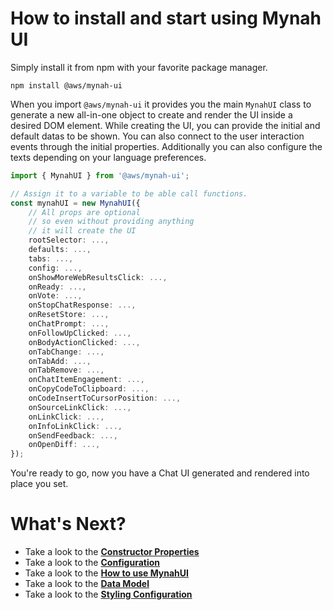 # How to install and start using Mynah UI
Simply install it from npm with your favorite package manager.
```console
npm install @aws/mynah-ui
```

When you import `@aws/mynah-ui` it provides you the main `MynahUI` class to generate a new all-in-one object to create and render the UI inside a desired DOM element. While creating the UI, you can provide the initial and default datas to be shown. You can also connect to the user interaction events through the initial properties. Additionally you can also configure the texts depending on your language preferences.

``` typescript
import { MynahUI } from '@aws/mynah-ui';

// Assign it to a variable to be able call functions.
const mynahUI = new MynahUI({
    // All props are optional
    // so even without providing anything
    // it will create the UI
    rootSelector: ...,
    defaults: ...,
    tabs: ...,
    config: ...,
    onShowMoreWebResultsClick: ...,
    onReady: ...,
    onVote: ...,
    onStopChatResponse: ...,
    onResetStore: ...,
    onChatPrompt: ...,
    onFollowUpClicked: ...,
    onBodyActionClicked: ...,
    onTabChange: ...,
    onTabAdd: ...,
    onTabRemove: ...,
    onChatItemEngagement: ...,
    onCopyCodeToClipboard: ...,
    onCodeInsertToCursorPosition: ...,
    onSourceLinkClick: ...,
    onLinkClick: ...,
    onInfoLinkClick: ...,
    onSendFeedback: ...,
    onOpenDiff: ...,
});
```

You're ready to go, now you have a Chat UI generated and rendered into place you set.

# What's Next?
- Take a look to the **[Constructor Properties](./PROPERTIES.md)**
- Take a look to the **[Configuration](./CONFIG.md)**
- Take a look to the **[How to use MynahUI](./USAGE.md)**
- Take a look to the **[Data Model](./DATAMODEL.md)**
- Take a look to the **[Styling Configuration](./STYLING.md)**

